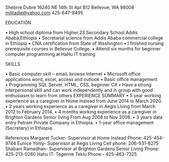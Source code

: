 Shebrre Dubre
16240 NE 14th St Apt B12 
Bellevue, WA 98008
militadie@yahoo.com
425-647-8495


EDUCATION

•	High school diploma from Higher 23 Secondary School Addis Ababa,Ethiopia
•	Secretarial science from Addis Ababa commercial college in Ethiopia
•	CNA certification from State of Washington 
•	I finished nursing prerequisite courses in Bellevue College.
•	Attend six months for beginner computer programming at HaHu IT training

SKILLS	

•	Basic computer skill – email, browse Internet
•	Microsoft office applications word, excel, access and outlook 
•	Basic office management  
•	Programming SQL Server, HTML, CSS, beginner C#
•	Have a strong interpersonal skill and can work independently and in group with good enthusiasm to learn from others
EXPERIENCE SUMMARY
•	5 year working experience as a caregiver in Home Instead from June 2014 to March 2020.
•	2 years working experience as a caregiver in Aegis Living from March 2012 to February 2014.
•	4 months working experience as a caregiver in Brighton Gardens Senior living From Aug 2008 to Nov 2008.
•	3 years data entry Petram Private Company in Ethiopia.
•	1-year office management (Secretary) in Ethiopia.



References
Margaret Tucker- Supervisor at Home Instead 
Phone: 425-454-9744
Eunice Yonly- Supervisor at Aegis Living 
Cell phone: 206-931-8275
Shabani Ramadhan- Supervisor at Brighton Gardens Senior Living 
Phone: 425-213-0260
Hahu IT: Tegenne Teklu
Phone:- 425-463-7325
